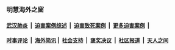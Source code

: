 
### 明慧海外之窗

####  [武汉肺炎](indexes/365.md?t=07201700) &nbsp;|&nbsp;  [迫害案例综述](indexes/328.md?t=07201700) &nbsp;|&nbsp; [迫害致死案例](indexes/277.md?t=07201700)  &nbsp;|&nbsp; [更多迫害案例](indexes/81.md?t=07201700)  &nbsp;|&nbsp; 
####  [时事评论](indexes/19.md?t=07201700) &nbsp;|&nbsp; [海外简讯](indexes/245.md?t=07201700)&nbsp;|&nbsp;  [社会支持](indexes/140.md?t=07201700) &nbsp;|&nbsp; [褒奖决议](indexes/282.md?t=07201700) &nbsp;|&nbsp; [社区报道](indexes/91.md?t=07201700)  &nbsp;|&nbsp; [天人之间](indexes/78.md?t=07201700) 

